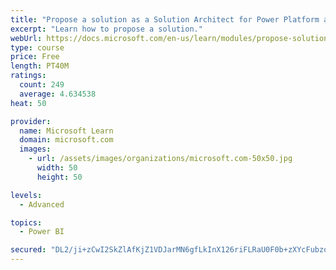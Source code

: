 ```yaml
---
title: "Propose a solution as a Solution Architect for Power Platform and Dynamics 365"
excerpt: "Learn how to propose a solution."
webUrl: https://docs.microsoft.com/en-us/learn/modules/propose-solution/
type: course
price: Free
length: PT40M
ratings:
  count: 249
  average: 4.634538
heat: 50

provider:
  name: Microsoft Learn
  domain: microsoft.com
  images:
    - url: /assets/images/organizations/microsoft.com-50x50.jpg
      width: 50
      height: 50

levels:
  - Advanced

topics:
  - Power BI

secured: "DL2/ji+zCwI2SkZlAfKjZ1VDJarMN6gfLkInX126riFLRaU0F0b+zXYcFubzoGtaAXSvZntsoXiUKtL7daELUHH201Mwma+8nhNtPePHs+EW8d8HHgXo4onzyyzNmUUGfbPjdq7riNGvCYFdW+fiUuMBpiDjqtlbpSY8Z5E1YjBSRxdjPXGAl/mwGIQqTkEmc6WFQ5K5IEtZH7Q1YJMuUzMQl08BrtzG3KI1I8jxAKxblTOaQqjf4vXvHqP2nFvvnGKTXk/3b3TrRtO2vXaNqVz3DEC/zn+CYcU1y/GVy8Hc16WlDCr63/4LvgkdlVkhKwIif+YrYJX3PgzouRh7rBGsai8fkQA8+M10iP8J8wbU7F83FIb/yjFlXavb5DZmR17EuY8+uwlajGoglJyQ3Q==;aNs48u3vPhPBRQzxdBicGA=="
---
```



